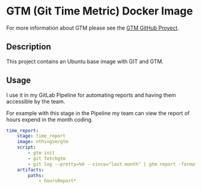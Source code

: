 # GTM (Git Time Metric) Docker Image
For more information about GTM please see the [GTM GitHub Proyect](https://github.com/git-time-metric/gtm).

## Description
This project contains an Ubuntu base image with GIT and GTM.

## Usage
I use it in my GitLab Pipeline for automating reports and having them accessible by the team.

For example with this stage in the Pipeline my team can view the report of hours expend in the month coding.
```yml
time_report:
    stage: time_report
    image: nthingsm/gtm
    script:
        - gtm init
        - git fetchgtm
        - git log --pretty=%H --since="last month" | gtm report -format timeline-hours -this-month | tee hoursReport$( date +"%B" ).txt
    artifacts:
        paths:
            - hoursReport*
```

